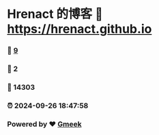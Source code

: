 # Hrenact 的博客 :link: https://hrenact.github.io 
### :page_facing_up: [9](https://hrenact.github.io/tag.html) 
### :speech_balloon: 2 
### :hibiscus: 14303 
### :alarm_clock: 2024-09-26 18:47:58 
### Powered by :heart: [Gmeek](https://github.com/Meekdai/Gmeek)
